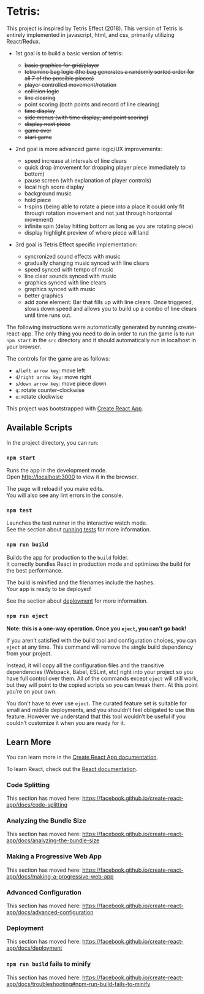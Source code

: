 
# Tetris:

This project is inspired by Tetris Effect (2018). This version of Tetris is entirely implemented in javascript, html, and css, primarily utilizing React/Redux.

- 1st goal is to build a basic version of tetris:
  - ~~basic graphics for grid/player~~
  - ~~tetromino bag logic (the bag generates a randomly sorted order for all 7 of the possible pieces)~~
  - ~~player controlled movement/rotation~~
  - ~~collision logic~~
  - ~~line clearing~~
  - point scoring (both points and record of line clearing)
  - ~~time display~~
  - ~~side menus (with time display, and point scoring)~~
  - ~~display next piece~~
  - ~~game over~~
  - ~~start game~~

- 2nd goal is more advanced game logic/UX improvements:
  - speed increase at intervals of line clears
  - quick drop (movement for dropping player piece immediately to bottom)
  - pause screen (with explanation of player controls)
  - local high score display
  - background music
  - hold piece
  - t-spins (being able to rotate a piece into a place it could only fit through rotation movement and not just through horizontal movement)
  - infinite spin (delay hitting bottom as long as you are rotating piece)
  - display highlight preview of where piece will land

- 3rd goal is Tetris Effect specific implementation:
  - syncronized sound effects with music
  - gradually changing music synced with line clears
  - speed synced with tempo of music
  - line clear sounds synced with music
  - graphics synced with line clears
  - graphics synced with music
  - better graphics
  - add zone element: Bar that fills up with line clears. Once triggered, slows down speed and allows you to build up a combo of line clears until time runs out.


The following instructions were automatically generated by running create-react-app. The only thing you need to do in order to run the game is to run `npm start` in the `src` directory and it should automatically run in localhost in your browser.

The controls for the game are as follows:
- `a`/`left arrow key`: move left
- `d`/`right arrow key`: move right
- `s`/`down arrow key`: move piece down
- `q`: rotate counter-clockwise
- `e`: rotate clockwise


This project was bootstrapped with [Create React App](https://github.com/facebook/create-react-app).

## Available Scripts

In the project directory, you can run:

### `npm start`

Runs the app in the development mode.<br>
Open [http://localhost:3000](http://localhost:3000) to view it in the browser.

The page will reload if you make edits.<br>
You will also see any lint errors in the console.

### `npm test`

Launches the test runner in the interactive watch mode.<br>
See the section about [running tests](https://facebook.github.io/create-react-app/docs/running-tests) for more information.

### `npm run build`

Builds the app for production to the `build` folder.<br>
It correctly bundles React in production mode and optimizes the build for the best performance.

The build is minified and the filenames include the hashes.<br>
Your app is ready to be deployed!

See the section about [deployment](https://facebook.github.io/create-react-app/docs/deployment) for more information.

### `npm run eject`

**Note: this is a one-way operation. Once you `eject`, you can’t go back!**

If you aren’t satisfied with the build tool and configuration choices, you can `eject` at any time. This command will remove the single build dependency from your project.

Instead, it will copy all the configuration files and the transitive dependencies (Webpack, Babel, ESLint, etc) right into your project so you have full control over them. All of the commands except `eject` will still work, but they will point to the copied scripts so you can tweak them. At this point you’re on your own.

You don’t have to ever use `eject`. The curated feature set is suitable for small and middle deployments, and you shouldn’t feel obligated to use this feature. However we understand that this tool wouldn’t be useful if you couldn’t customize it when you are ready for it.

## Learn More

You can learn more in the [Create React App documentation](https://facebook.github.io/create-react-app/docs/getting-started).

To learn React, check out the [React documentation](https://reactjs.org/).

### Code Splitting

This section has moved here: https://facebook.github.io/create-react-app/docs/code-splitting

### Analyzing the Bundle Size

This section has moved here: https://facebook.github.io/create-react-app/docs/analyzing-the-bundle-size

### Making a Progressive Web App

This section has moved here: https://facebook.github.io/create-react-app/docs/making-a-progressive-web-app

### Advanced Configuration

This section has moved here: https://facebook.github.io/create-react-app/docs/advanced-configuration

### Deployment

This section has moved here: https://facebook.github.io/create-react-app/docs/deployment

### `npm run build` fails to minify

This section has moved here: https://facebook.github.io/create-react-app/docs/troubleshooting#npm-run-build-fails-to-minify




